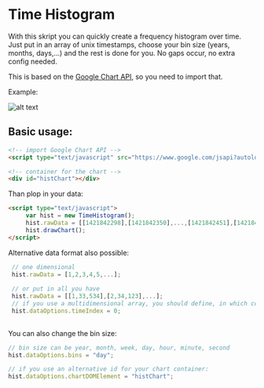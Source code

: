 # Time Histogram

With this skript you can quickly create a frequency histogram over time. Just put in an array of unix timestamps, choose your bin size (years, months, days,...) and the rest is done for you. No gaps occur, no extra config needed.

This is based on the [Google Chart API](https://developers.google.com/chart/), so you need to import that.

Example:

![alt text](https://raw.githubusercontent.com/Timmothey/timehistogram/master/example.png "")

## Basic usage:
```html
<!-- import Google Chart API -->
<script type="text/javascript" src="https://www.google.com/jsapi?autoload={'modules':[{'name':'visualization','version':'1','packages':['corechart']}]}"></script>

<!-- container for the chart -->
<div id="histChart"></div>
```
Than plop in your data:
```html
<script type="text/javascript">
     var hist = new TimeHistogram();
     hist.rawData = [[1421842298],[1421842350],...,[1421842451],[1421842467]];
     hist.drawChart();
</script>

```

Alternative data format also possible:
```javascript
 // one dimensional
 hist.rawData = [1,2,3,4,5,...];
 
 // or put in all you have
 hist.rawData = [[1,33,534],[2,34,123],...];
 // if you use a multidimensional array, you should define, in which column the unix timestamps are:
 hist.dataOptions.timeIndex = 0;
 
```

You can also change the bin size:
```javascript
// bin size can be year, month, week, day, hour, minute, second
hist.dataOptions.bins = "day";

// if you use an alternative id for your chart container:
hist.dataOptions.chartDOMElement = "histChart";
```
